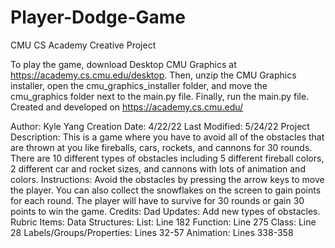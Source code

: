 # Player-Dodge-Game
CMU CS Academy Creative Project

To play the game, download Desktop CMU Graphics at https://academy.cs.cmu.edu/desktop. Then, unzip the CMU Graphics installer, open the cmu_graphics_installer folder, and move the cmu_graphics folder next to the main.py file. Finally, run the main.py file.
Created and developed on https://academy.cs.cmu.edu/

Author: Kyle Yang
Creation Date: 4/22/22
Last Modified: 5/24/22
Project Description: This is a game where you have to avoid all of the obstacles
that are thrown at you like fireballs, cars, rockets, and cannons for 30 rounds.
There are 10 different types of obstacles including 5 different fireball colors,
2 different car and rocket sizes, and cannons with lots of animation and colors.
Instructions: Avoid the obstacles by pressing the arrow keys to move the player.
You can also collect the snowflakes on the screen to gain points for each round.
The player will have to survive for 30 rounds or gain 30 points to win the game.
Credits: Dad
Updates: Add new types of obstacles.
Rubric Items:
    Data Structures:
        List: Line 182
        Function: Line 275
        Class: Line 28
        Labels/Groups/Properties: Lines 32-57
    Animation: Lines 338-358
